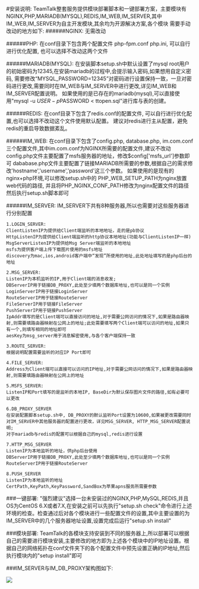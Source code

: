 #安装说明:
	TeamTalk整套服务提供模块部署脚本和一键部署方案，主要模块有NGINX,PHP,MARIADB(MYSQL),REDIS,IM_WEB,IM_SERVER,其中IM_WEB,IM_SERVER为自主开发模块,其余均为开源解决方案,各个模块	需要手动改动的地方如下:
######NGINX: 
	无需改动

######PHP: 
	在conf目录下包含两个配置文件 php-fpm.conf php.ini, 可以自行进行优化配置, 也可以选择不改动这两个文件

######MARIADB(MYSQL): 
	在安装脚本setup.sh中默认设置了mysql root用户的初始密码为12345,在安装mariadb的过程中,会提示输入密码,如果想用自定义密码, 需要修改“MYSQL_PASSWORD=12345”对密码进行设置保持一致，一旦对密码进行更改,需要同时在IM_WEB与IM_SERVER中进行更改,详见IM_WEB和IM_SERVER配置说明。
	如果使用的是已存在的mariadb(mysql),可以直接使用"mysql -u $USER -p$PASSWORD < ttopen.sql"进行库与表的创建。
	

######REDIS: 
	在conf目录下包含了redis.conf的配置文件, 可以自行进行优化配置,也可以选择不改动这个文件使用默认配置。
	建议对redis进行主从配置，避免redis的重启导致数据紊乱。
 
######IM_WEB: 
	在conf目录下包含了config.php, database.php, im.com.conf三个配置文件,其中im.com.conf为NGINX所需要的配置文件,建议不改动
	config.php文件主要配置了msfs服务器的地址，修改$config['msfs_url']参数即可
	dababase.php文件主要配置了链接MARIADB所需要的参数,根据自己的需求修改'hostname','username','password'这三个参数。
	如果使用的是现有的nginx+php环境,可以修改setup.sh中的 PHP_WEB_SETUP_PATH为nginx放置web代码的路径,
	并且将PHP_NGINX_CONF_PATH修改为nginx配置文件的路径然后执行setup.sh脚本即可

######IM_SERVER: 
	IM_SERVER下共有8种服务器,所以也需要对这些服务器进行分别配置

	1.LOGIN_SERVER: 
	ClientListenIP为提供给Client端监听的本地地址，走的是pb协议
	HttpListenIP为提供给Client端监听的http协议本地地址(功能与ClientListenIP一样)
	MsgServerListenIP为提供给Msg Server端监听的本地地址
	msfs为提供客户端上传下载图片使用的msfs地址
	discovery为mac,ios,android客户端中“发现”所使用的地址,此处地址填写的是php后台的地址
	
	2.MSG_SERVER: 
	ListenIP为本机监听的IP,用于Client端的消息收发; 
	DBServerIP用于链接DB_PROXY,此处至少填两个数据库地址,也可以是同一个实例
	LoginServerIP用于链接LoginServer
	RouteServerIP用于链接RouteServer
	FileServerIP用于链接FileServer
	PushServerIP用于链接PushServer
	IpAddr填写的是Client端可以直接访问的地址,对于需要公网访问的情况下,如果是路由器映射,则需要填路由器映射在公网上的地址;此处需要填写两个Client端可以访问的地址,如果只有一个,则填写相同的地址即可
	aesKey为msg_server用于消息解密使用,与各个客户端保持一致

	3.ROUTE_SERVER: 
	根据说明配置需要监听的对应IP Port即可

	4.FILE_SERVER: 
	Address为Client端可以直接可以访问的IP地址,对于需要公网访问的情况下,如果是路由器映射,则需要填路由器映射在公网上的地址

	5.MSFS_SERVER: 
	ListenIP和Port填写的是监听的本地IP, BaseDir为默认保存图片文件的路径,如有必要可以更改

	6.DB_PROXY_SERVER	
	在安装配置脚本setup.sh中, DB_PROXY的默认监听Port设置为10600,如果被更改需要同时对IM_SERVER中其他服务器的配置进行更改，详见MSG_SERVER, HTTP_MSG_SERVER配置说明;
	对于mariadb与redis的配置可以根据自己的mysql,redis进行设置

	7.HTTP_MSG_SERVER
	ListenIP为本地监听的地址，供php后台使用
	DBServerIP用于链接DB_PROXY,此处至少填两个数据库地址,也可以是同一个实例
	RouteServerIP用于链接RouteServer

	8.PUSH_SERVER
	ListenIP为本地监听的地址
	CertPath,KeyPath,KeyPassword,SandBox为苹果apns服务所需要参数	

###一键部署:
	"强烈建议"选择一台未安装过的NGINX,PHP,MySQL,REDIS,并且OS为CentOS 6.X或者7.X,在安装之前可以先执行"setup.sh check"命令进行上述环境的检查。检查通过后对各个模块进行一些配置文件的设置,其中主要设置的为IM_SERVER中的几个服务器地址设置,设置完成后运行"setup.sh install"

###模块部署:
	TeamTalk的各模块支持安装到不同的服务器上,所以部署可以根据自己的需要进行模块安装,主要修改的地方即为上述各个模块中的IP地址设置。根据自己的网络拓扑在conf文件夹下的各个配置文件中预先设置正确的IP地址,然后执行模块内的"setup install"即可


###IM_SERVER与IM_DB_PROXY架构图如下:

![](https://raw.githubusercontent.com/mogutt/TTServer/master/docs/pics/server.jpg)
